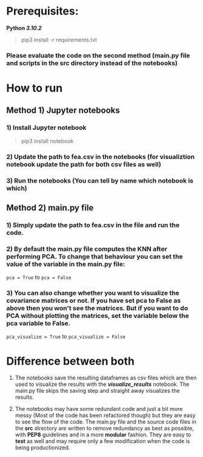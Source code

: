# Prerequisites:
**Python _3.10.2_**
> pip3 install -r requirements.txt
### Please evaluate the code on the second method (main.py file and scripts in the src directory instead of the notebooks)
# How to run
## Method 1) Jupyter notebooks
### 1) Install Jupyter notebook
> pip3 install notebook
### 2) Update the path to fea.csv in the notebooks (for visualiztion notebook update the path for both csv files as well)
### 3) Run the notebooks (You can tell by name which notebook is which)  

## Method 2) main.py file
### 1) Simply update the path to fea.csv in the file and run the code.
### 2) By default the main.py file computes the KNN after performing PCA. To change that behaviour you can set the value of the variable in the main.py file:
```pca = True``` to ```pca = False```
### 3) You can also change whether you want to visualize the covariance matrices or not. If you have set pca to False as above then you won't see the matrices. But if you want to do PCA without plotting the matrices, set the variable below the pca variable to False.
```pca_visualize = True``` to ```pca_visualize = False```



# Difference between both
1) The notebooks save the resulting dataframes as csv files which are then used to visualize the results with the **_visualize_results_** notebook. The main.py file skips the saving step and straight away visualizes the results.

2) The notebooks may have some redundant code and just a bit more messy (Most of the code has been refactored though) but they are easy to see the flow of the code. The main.py file and the source code files in the **src** directory are written to remove redundancy as best as possible, with **PEP8** guidelines and in a more **modular** fashion. They are easy to **test** as well and may require only a few modification when the code is being productionized.
